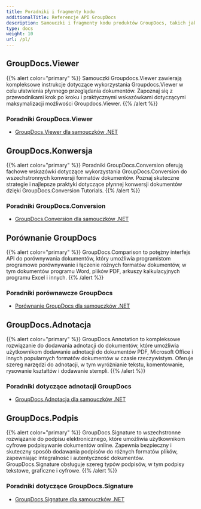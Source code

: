 ```yaml
---
title: Poradniki i fragmenty kodu
additionalTitle: Referencje API GroupDocs
description: Samouczki i fragmenty kodu produktów GroupDocs, takich jak GroupDocs.Viewer, GroupDocs.Annotation, GroupDocs.Conversion i inne produkty.
type: docs
weight: 10
url: /pl/
---
```


## GroupDocs.Viewer
{{% alert color="primary" %}}
Samouczki Groupdocs.Viewer zawierają kompleksowe instrukcje dotyczące wykorzystania Groupdocs.Viewer w celu ułatwienia płynnego przeglądania dokumentów. Zapoznaj się z przewodnikami krok po kroku i praktycznymi wskazówkami dotyczącymi maksymalizacji możliwości Groupdocs.Viewer.
{{% /alert %}}

### Poradniki GroupDocs.Viewer
- [GroupDocs.Viewer dla samouczków .NET](../viewer/pl/net/)


## GroupDocs.Konwersja
{{% alert color="primary" %}}
Poradniki GroupDocs.Conversion oferują fachowe wskazówki dotyczące wykorzystania GroupDocs.Conversion do wszechstronnych konwersji formatów dokumentów. Poznaj skuteczne strategie i najlepsze praktyki dotyczące płynnej konwersji dokumentów dzięki GroupDocs.Conversion Tutorials.
{{% /alert %}}

### Poradniki GroupDocs.Conversion
- [GroupDocs.Conversion dla samouczków .NET](../conversion/pl/net/)


## Porównanie GroupDocs
{{% alert color="primary" %}}
GroupDocs.Comparison to potężny interfejs API do porównywania dokumentów, który umożliwia programistom programowe porównywanie i łączenie różnych formatów dokumentów, w tym dokumentów programu Word, plików PDF, arkuszy kalkulacyjnych programu Excel i innych.
{{% /alert %}}

### Poradniki porównawcze GroupDocs
- [Porównanie GroupDocs dla samouczków .NET](../comparison/pl/net/)


## GroupDocs.Adnotacja
{{% alert color="primary" %}}
GroupDocs.Annotation to kompleksowe rozwiązanie do dodawania adnotacji do dokumentów, które umożliwia użytkownikom dodawanie adnotacji do dokumentów PDF, Microsoft Office i innych popularnych formatów dokumentów w czasie rzeczywistym. Oferuje szereg narzędzi do adnotacji, w tym wyróżnianie tekstu, komentowanie, rysowanie kształtów i dodawanie stempli.
{{% /alert %}}

### Poradniki dotyczące adnotacji GroupDocs
- [GroupDocs.Adnotacja dla samouczków .NET](../annotation/pl/net/)


## GroupDocs.Podpis
{{% alert color="primary" %}}
GroupDocs.Signature to wszechstronne rozwiązanie do podpisu elektronicznego, które umożliwia użytkownikom cyfrowe podpisywanie dokumentów online. Zapewnia bezpieczny i skuteczny sposób dodawania podpisów do różnych formatów plików, zapewniając integralność i autentyczność dokumentów. GroupDocs.Signature obsługuje szereg typów podpisów, w tym podpisy tekstowe, graficzne i cyfrowe.
{{% /alert %}}

### Poradniki dotyczące GroupDocs.Signature
- [GroupDocs.Signature dla samouczków .NET](../signature/pl/net/)